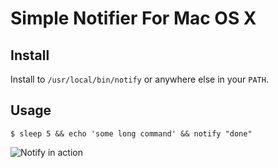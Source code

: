 Simple Notifier For Mac OS X
============================

Install
-------

Install to `/usr/local/bin/notify` or anywhere else in your `PATH`.

Usage
-----

    $ sleep 5 && echo 'some long command' && notify "done"

![Notify in action](http://i.imgur.com/sgggLuP.png "Notify in action")
